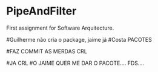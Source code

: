# PipeAndFilter
First assignment for Software Arquitecture.


#Guilherme não cria o package, jaime já
#Costa PACOTES

#FAZ COMMIT AS MERDAS CRL

#JA CRL
#O JAIME QUER ME DAR O PACOTE.... FDS....